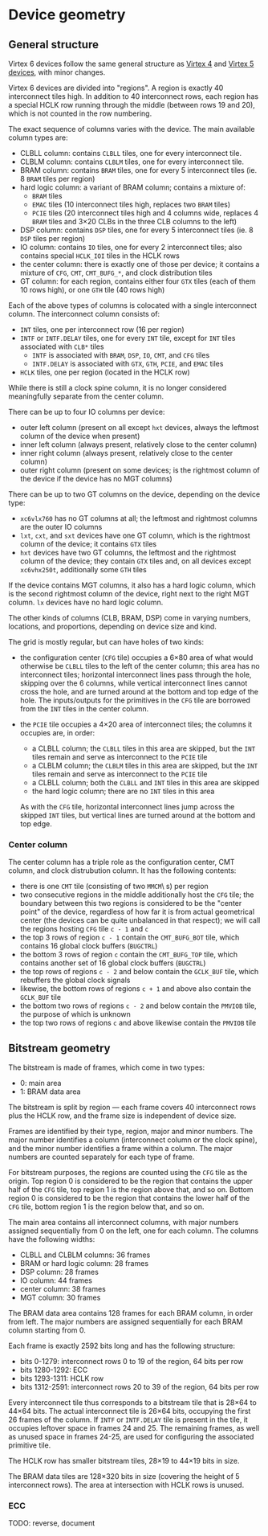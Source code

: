 # Device geometry


## General structure

Virtex 6 devices follow the same general structure as [Virtex 4](../virtex4/geometry.md) and [Virtex 5 devices](../virtex5/geometry.md), with minor changes.

Virtex 6 devices are divided into "regions". A region is exactly 40 interconnect tiles high. In addition to 40 interconnect rows, each region has a special HCLK row running through the middle (between rows 19 and 20), which is not counted in the row numbering.

The exact sequence of columns varies with the device. The main available column types are:

- CLBLL column: contains `CLBLL` tiles, one for every interconnect tile.
- CLBLM column: contains `CLBLM` tiles, one for every interconnect tile.
- BRAM column: contains `BRAM` tiles, one for every 5 interconnect tiles (ie. 8 `BRAM` tiles per region)
- hard logic column: a variant of BRAM column; contains a mixture of:
  - `BRAM` tiles
  - `EMAC` tiles (10 interconnect tiles high, replaces two `BRAM` tiles)
  - `PCIE` tiles (20 interconnect tiles high and 4 columns wide, replaces 4 `BRAM` tiles and 3×20 CLBs in the three CLB columns to the left)
- DSP column: contains `DSP` tiles, one for every 5 interconnect tiles (ie. 8 `DSP` tiles per region)
- IO column: contains `IO` tiles, one for every 2 interconnect tiles; also contains special `HCLK_IOI` tiles in the HCLK rows
- the center column: there is exactly one of those per device; it contains a mixture of `CFG`, `CMT`, `CMT_BUFG_*`, and clock distribution tiles
- GT column: for each region, contains either four `GTX` tiles (each of them 10 rows high), or one `GTH` tile (40 rows high)

Each of the above types of columns is colocated with a single interconnect column. The interconnect column consists of:

- `INT` tiles, one per interconnect row (16 per region)
- `INTF` or `INTF.DELAY` tiles, one for every `INT` tile, except for `INT` tiles associated with `CLB*` tiles
  - `INTF` is associated with `BRAM`, `DSP`, `IO`, `CMT`, and `CFG` tiles
  - `INTF.DELAY` is associated with `GTX`, `GTH`, `PCIE`, and `EMAC` tiles
- `HCLK` tiles, one per region (located in the HCLK row)

While there is still a clock spine column, it is no longer considered meaningfully separate from the center column.

There can be up to four IO columns per device:

- outer left column (present on all except `hxt` devices, always the leftmost column of the device when present)
- inner left column (always present, relatively close to the center column)
- inner right column (always present, relatively close to the center column)
- outer right column (present on some devices; is the rightmost column of the device if the device has no MGT columns)

There can be up to two GT columns on the device, depending on the device type:

- `xc6vlx760` has no GT columns at all; the leftmost and rightmost columns are the outer IO columns
- `lxt`, `cxt`, and `sxt` devices have one GT column, which is the rightmost column of the device; it contains `GTX` tiles
- `hxt` devices have two GT columns, the leftmost and the rightmost column of the device; they contain `GTX` tiles and, on all devices except `xc6vhx250t`, additionally some `GTH` tiles

If the device contains MGT columns, it also has a hard logic column, which is the second rightmost column of the device, right next to the right MGT column. `lx` devices have no hard logic column.

The other kinds of columns (CLB, BRAM, DSP) come in varying numbers, locations, and proportions, depending on device size and kind.

The grid is mostly regular, but can have holes of two kinds:

- the configuration center (`CFG` tile) occupies a 6×80 area of what would otherwise be `CLBLL` tiles to the left of the center column; this area has no interconnect tiles; horizontal interconnect lines pass through the hole, skipping over the 6 columns, while vertical interconnect lines cannot cross the hole, and are turned around at the bottom and top edge of the hole. The inputs/outputs for the primitives in the `CFG` tile are borrowed from the `INT` tiles in the center column.
- the `PCIE` tile occupies a 4×20 area of interconnect tiles; the columns it occupies are, in order:

  - a CLBLL column; the `CLBLL` tiles in this area are skipped, but the `INT` tiles remain and serve as interconnect to the `PCIE` tile
  - a CLBLM column; the `CLBLM` tiles in this area are skipped, but the `INT` tiles remain and serve as interconnect to the `PCIE` tile
  - a CLBLL column; both the `CLBLL` and `INT` tiles in this area are skipped
  - the hard logic column; there are no `INT` tiles in this area

  As with the `CFG` tile, horizontal interconnect lines jump across the skipped `INT` tiles, but vertical lines are turned around at the bottom and top edge.


### Center column

The center column has a triple role as the configuration center, CMT column, and clock distrubution column. It has the following contents:

- there is one `CMT` tile (consisting of two `MMCM`\ s) per region
- two consecutive regions in the middle additionally host the `CFG` tile; the boundary between this two regions is considered to be the "center point" of the device, regardless of how far it is from actual geometrical center (the devices can be quite unbalanced in that respect); we will call the regions hosting `CFG` tile `c - 1` and `c`
- the top 3 rows of region `c - 1` contain the `CMT_BUFG_BOT` tile, which contains 16 global clock buffers (`BUGCTRL`)
- the bottom 3 rows of region `c` contain the `CMT_BUFG_TOP` tile, which contains another set of 16 global clock buffers (`BUGCTRL`)
- the top rows of regions `c - 2` and below contain the `GCLK_BUF` tile, which rebuffers the global clock signals
- likewise, the bottom rows of regions `c + 1` and above also contain the `GCLK_BUF` tile
- the bottom two rows of regions `c - 2` and below contain the `PMVIOB` tile, the purpose of which is unknown
- the top two rows of regions `c` and above likewise contain the `PMVIOB` tile


## Bitstream geometry

The bitstream is made of frames, which come in two types:

- 0: main area
- 1: BRAM data area

The bitstream is split by region — each frame covers 40 interconnect rows plus the HCLK row, and the frame size is independent of device size.

Frames are identified by their type, region, major and minor numbers. The major number identifies a column (interconnect column or the clock spine), and the minor number identifies a frame within a column. The major numbers are counted separately for each type of frame.

For bitstream purposes, the regions are counted using the `CFG` tile as the origin. Top region 0 is considered to be the region that contains the upper half of the `CFG` tile, top region 1 is the region above that, and so on. Bottom region 0 is considered to be the region that contains the lower half of the `CFG` tile, bottom region 1 is the region below that, and so on.

The main area contains all interconnect columns, with major numbers assigned sequentially from 0 on the left, one for each column. The columns have the following widths:

- CLBLL and CLBLM columns: 36 frames
- BRAM or hard logic column: 28 frames
- DSP column: 28 frames
- IO column: 44 frames
- center column: 38 frames
- MGT column: 30 frames

The BRAM data area contains 128 frames for each BRAM column, in order from left. The major numbers are assigned sequentially for each BRAM column starting from 0.

Each frame is exactly 2592 bits long and has the following structure:

- bits 0-1279: interconnect rows 0 to 19 of the region, 64 bits per row
- bits 1280-1292: ECC
- bits 1293-1311: HCLK row
- bits 1312-2591: interconnect rows 20 to 39 of the region, 64 bits per row

Every interconnect tile thus corresponds to a bitstream tile that is 28×64 to 44×64 bits. The actual interconnect tile is 26×64 bits, occupying the first 26 frames of the column. If `INTF` or `INTF.DELAY` tile is present in the tile, it occupies leftover space in frames 24 and 25.  The remaining frames, as well as unused space in frames 24-25, are used for configuring the associated primitive tile.

The HCLK row has smaller bitstream tiles, 28×19 to 44×19 bits in size.

The BRAM data tiles are 128×320 bits in size (covering the height of 5 interconnect rows). The area at intersection with HCLK rows is unused.


### ECC

TODO: reverse, document
